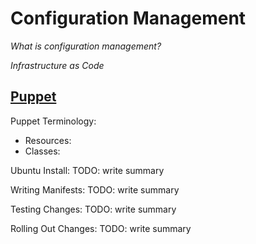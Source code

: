 # Configuration Management

*What is configuration management?*


*Infrastructure as Code*

## [Puppet](https://puppet.com/docs/puppet/7/lang_resources.html)

Puppet Terminology:
* Resources:
* Classes:


Ubuntu Install: TODO: write summary

Writing Manifests: TODO: write summary



Testing Changes: TODO: write summary

Rolling Out Changes: TODO: write summary
